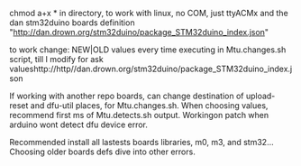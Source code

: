 chmod a+x * 
in directory,
to work with linux, no COM, just ttyACMx
and the dan stm32duino boards definition "http://dan.drown.org/stm32duino/package_STM32duino_index.json"

to work change:
NEW|OLD values every time executing in Mtu.changes.sh script, till I modify for ask valueshttp://http//dan.drown.org/stm32duino/package_STM32duino_index.json

If working with another repo boards, can change destination of upload-reset and dfu-util places, for Mtu.changes.sh.
When choosing values, recommend first ms of Mtu.detects.sh output.
Workingon patch when arduino wont detect dfu device error.


Recommended install all lastests boards libraries, m0, m3, and stm32... Choosing older boards defs dive into other errors.
